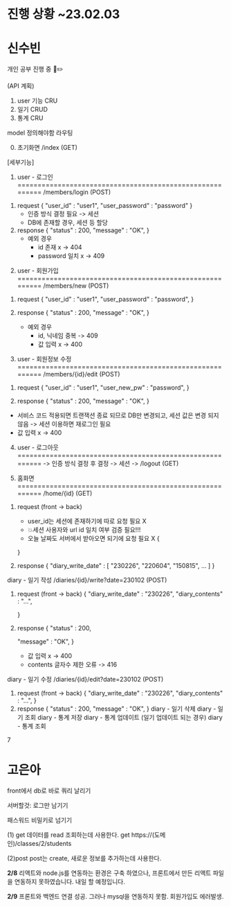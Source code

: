 <h1>진행 상황 ~23.02.03</h1>

# 신수빈

개인 공부 진행 중 📖✏️

(API 계획)

1. user 기능 CRU
2. 일기 CRUD
3. 통계 CRU

model 정의해야함
라우팅

0. 초기화면
   /index (GET)

[세부기능]

1. user - 로그인 =========================================================
   /members/login (POST)

1) request
   {
   "user_id" : "user1",
   "user_password" : "password"
   }
   - 인증 방식 결정 필요 -> 세션
   - DB에 존재할 경우, 세션 등 할당
2) response
   {
   "status" : 200,
   "message" : "OK",
   }
   - 예외 경우
     - id 존재 x -> 404
     - password 일치 x -> 409

2. user - 회원가입 =========================================================
   /members/new (POST)

1) request
   {
   "user_id" : "user1",
   "user_password" : "password",
   }

2) response
   {
   "status" : 200,
   "message" : "OK",
   }
   - 예외 경우
     - id, 닉네임 중복 -> 409
     - 값 입력 x -> 400

3. user - 회원정보 수정 =========================================================
   /members/{id}/edit (POST)

1) request
   {
   "user_id" : "user1",
   "user_new_pw" : "password",
   }

2. response
   {
   "status" : 200,
   "message" : "OK",
   }

- 서비스 코드 적용되면 트랜잭션 종료 되므로 DB만 변경되고,
  세션 값은 변경 되지 않음 -> 세션 이용하면 재로그인 필요
- 값 입력 x -> 400

4. user - 로그아웃 =========================================================
   -> 인증 방식 결정 후 결정 -> 세션 -> /logout (GET)

5. 홈화면 =========================================================
   /home/{id} (GET)

1) request (front -> back)

   - user_id는 세션에 존재하기에 따로 요청 필요 X
   - 💥세션 사용자와 url id 일치 여부 검증 필요!!!
   - 오늘 날짜도 서버에서 받아오면 되기에 요청 필요 X
     {

   }

2) response
   {
   "diary_write_date" :
   [
   "230226", "220604", "150815", ...
   ]
   }

diary - 일기 작성
/diaries/{id}/write?date=230102 (POST)

1. request (front -> back)
   {
   "diary_write_date" : "230226",
   "diary_contents" : "...",
      <!-- 백에서 리퀘스트 오류없이 받으면 모델에 데이터 전달 -->
   }
2. response
   {
   "status" : 200,
      <!-- 프론트에서 200코드 받으면, loading.html 띄워주기 -->

   "message" : "OK",
   }

   - 값 입력 x -> 400
   - contents 글자수 제한 오류 -> 416

diary - 일기 수정
/diaries/{id}/edit?date=230102 (POST)

<!-- 동시에, front에서 쿼리 날리기 -> 조회 정보 -> 출력 -->

1. request (front -> back)
   {
   "diary_write_date" : "230226",
   "diary_contents" : "...",
      <!-- 백에서 리퀘스트 오류없이 받으면 모델에 데이터 전달 -->
   }
2. response
   {
   "status" : 200,
   <!-- 프론트에서 200코드 받으면, loading.html 띄워주기 -->
   "message" : "OK",
   }
   diary - 일기 삭제
   diary - 일기 조회
   diary - 통계 저장
   diary - 통계 업데이트 (일기 업데이트 되는 경우)
   diary - 통계 조회

7

# 고은아

front에서 db로 바로 쿼리 날리기

서버할것: 로그만 남기기 

패스워드 비밀키로 넘기기

(1) get
데이터를 read 조회하는데 사용한다.
get https://(도메인)/classes/2/students  

(2)post
post는 create, 새로운 정보를 추가하는데 사용한다.

**2/8**
리액트와 node.js를 연동하는 환경은 구축 하였으나, 프론트에서 만든 리액트 파일을 연동하지 못하였습니다. 내일 할 예정입니다.

**2/9**
프론트와 백엔드 연결 성공. 그러나 mysql을 연동하지 못함. 회원가입도 에러발생.
